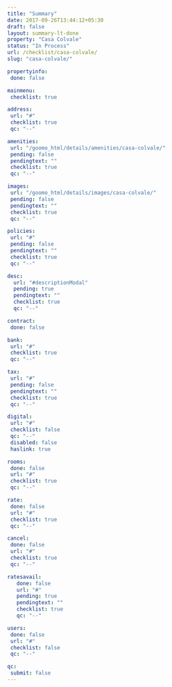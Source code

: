 ```yaml
---
title: "Summary"
date: 2017-09-26T13:44:12+05:30
draft: false
layout: summary-lt-done
property: "Casa Colvale"
status: "In Process"
url: /checklist/casa-colvale/
slug: "casa-colvale/"

propertyinfo:
 done: false

mainmenu:
 checklist: true

address:
 url: "#"
 checklist: true
 qc: "--"

amenities:
 url: "/goomo_html/details/amenities/casa-colvale/"
 pending: false
 pendingtext: ""
 checklist: true
 qc: "--"

images:
 url: "/goomo_html/details/images/casa-colvale/"
 pending: false
 pendingtext: ""
 checklist: true
 qc: "--"

policies:
 url: "#"
 pending: false
 pendingtext: ""
 checklist: true
 qc: "--"

desc:
  url: "#descriptionModal"
  pending: true
  pendingtext: ""
  checklist: true
  qc: "--"

contract:
 done: false

bank:
 url: "#"
 checklist: true
 qc: "--"

tax:
 url: "#"
 pending: false
 pendingtext: ""
 checklist: true
 qc: "--"

digital:
 url: "#"
 checklist: false
 qc: "--"
 disabled: false
 haslink: true

rooms:
 done: false
 url: "#"
 checklist: true
 qc: "--"

rate:
 done: false
 url: "#"
 checklist: true
 qc: "--"

cancel:
 done: false
 url: "#"
 checklist: true
 qc: "--"

ratesavail:
   done: false
   url: "#"
   pending: true
   pendingtext: ""
   checklist: true
   qc: "--"

users:
 done: false
 url: "#"
 checklist: false
 qc: "--"

qc:
 submit: false
---
```


